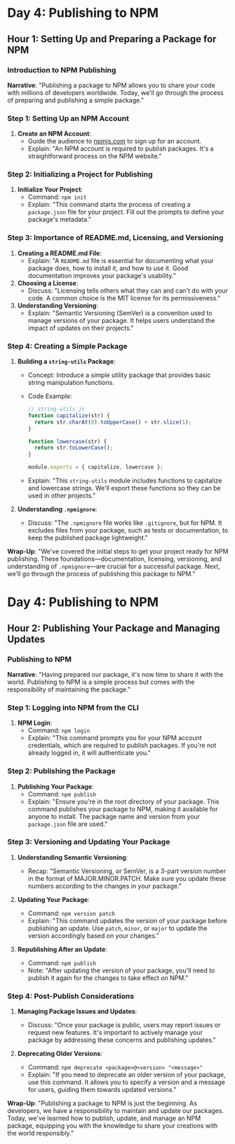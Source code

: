 <!--! Hour 1 -->

# Day 4: Publishing to NPM

## Hour 1: Setting Up and Preparing a Package for NPM

### Introduction to NPM Publishing

**Narrative**: "Publishing a package to NPM allows you to share your code with millions of developers worldwide. Today, we'll go through the process of preparing and publishing a simple package."

### Step 1: Setting Up an NPM Account

1. **Create an NPM Account**:
   - Guide the audience to [npmjs.com](https://www.npmjs.com/signup) to sign up for an account.
   - Explain: "An NPM account is required to publish packages. It's a straightforward process on the NPM website."

### Step 2: Initializing a Project for Publishing

1. **Initialize Your Project**:
   - Command: `npm init`
   - Explain: "This command starts the process of creating a `package.json` file for your project. Fill out the prompts to define your package's metadata."

### Step 3: Importance of README.md, Licensing, and Versioning

1. **Creating a README.md File**:
   - Explain: "A `README.md` file is essential for documenting what your package does, how to install it, and how to use it. Good documentation improves your package's usability."
2. **Choosing a License**:
   - Discuss: "Licensing tells others what they can and can't do with your code. A common choice is the MIT license for its permissiveness."
3. **Understanding Versioning**:
   - Explain: "Semantic Versioning (SemVer) is a convention used to manage versions of your package. It helps users understand the impact of updates on their projects."

### Step 4: Creating a Simple Package

1. **Building a `string-utils` Package**:

   - Concept: Introduce a simple utility package that provides basic string manipulation functions.
   - Code Example:

     ```javascript
     // string-utils.js
     function capitalize(str) {
       return str.charAt(0).toUpperCase() + str.slice(1);
     }

     function lowercase(str) {
       return str.toLowerCase();
     }

     module.exports = { capitalize, lowercase };
     ```

   - Explain: "This `string-utils` module includes functions to capitalize and lowercase strings. We'll export these functions so they can be used in other projects."

2. **Understanding `.npmignore`**:
   - Discuss: "The `.npmignore` file works like `.gitignore`, but for NPM. It excludes files from your package, such as tests or documentation, to keep the published package lightweight."

**Wrap-Up**: "We've covered the initial steps to get your project ready for NPM publishing. These foundations—documentation, licensing, versioning, and understanding of `.npmignore`—are crucial for a successful package. Next, we'll go through the process of publishing this package to NPM."

<!--! Hour 2  -->

# Day 4: Publishing to NPM

## Hour 2: Publishing Your Package and Managing Updates

### Publishing to NPM

**Narrative**: "Having prepared our package, it's now time to share it with the world. Publishing to NPM is a simple process but comes with the responsibility of maintaining the package."

### Step 1: Logging into NPM from the CLI

1. **NPM Login**:
   - Command: `npm login`
   - Explain: "This command prompts you for your NPM account credentials, which are required to publish packages. If you're not already logged in, it will authenticate you."

### Step 2: Publishing the Package

1. **Publishing Your Package**:
   - Command: `npm publish`
   - Explain: "Ensure you're in the root directory of your package. This command publishes your package to NPM, making it available for anyone to install. The package name and version from your `package.json` file are used."

### Step 3: Versioning and Updating Your Package

1. **Understanding Semantic Versioning**:

   - Recap: "Semantic Versioning, or SemVer, is a 3-part version number in the format of MAJOR.MINOR.PATCH. Make sure you update these numbers according to the changes in your package."

2. **Updating Your Package**:

   - Command: `npm version patch`
   - Explain: "This command updates the version of your package before publishing an update. Use `patch`, `minor`, or `major` to update the version accordingly based on your changes."

3. **Republishing After an Update**:
   - Command: `npm publish`
   - Note: "After updating the version of your package, you'll need to publish it again for the changes to take effect on NPM."

### Step 4: Post-Publish Considerations

1. **Managing Package Issues and Updates**:

   - Discuss: "Once your package is public, users may report issues or request new features. It's important to actively manage your package by addressing these concerns and publishing updates."

2. **Deprecating Older Versions**:
   - Command: `npm deprecate <package>@<version> "<message>"`
   - Explain: "If you need to deprecate an older version of your package, use this command. It allows you to specify a version and a message for users, guiding them towards updated versions."

**Wrap-Up**: "Publishing a package to NPM is just the beginning. As developers, we have a responsibility to maintain and update our packages. Today, we've learned how to publish, update, and manage an NPM package, equipping you with the knowledge to share your creations with the world responsibly."
